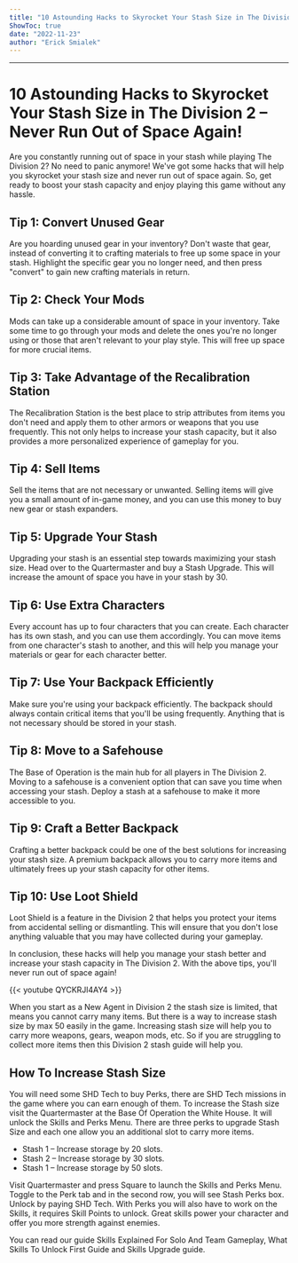 ```yaml
---
title: "10 Astounding Hacks to Skyrocket Your Stash Size in The Division 2 – Never Run Out of Space Again!"
ShowToc: true 
date: "2022-11-23"
author: "Erick Smialek"
---
```

*****
# 10 Astounding Hacks to Skyrocket Your Stash Size in The Division 2 – Never Run Out of Space Again!

Are you constantly running out of space in your stash while playing The Division 2? No need to panic anymore! We've got some hacks that will help you skyrocket your stash size and never run out of space again. So, get ready to boost your stash capacity and enjoy playing this game without any hassle.

## Tip 1: Convert Unused Gear

Are you hoarding unused gear in your inventory? Don't waste that gear, instead of converting it to crafting materials to free up some space in your stash. Highlight the specific gear you no longer need, and then press "convert" to gain new crafting materials in return.

## Tip 2: Check Your Mods

Mods can take up a considerable amount of space in your inventory. Take some time to go through your mods and delete the ones you're no longer using or those that aren't relevant to your play style. This will free up space for more crucial items.

## Tip 3: Take Advantage of the Recalibration Station

The Recalibration Station is the best place to strip attributes from items you don't need and apply them to other armors or weapons that you use frequently. This not only helps to increase your stash capacity, but it also provides a more personalized experience of gameplay for you.

## Tip 4: Sell Items

Sell the items that are not necessary or unwanted. Selling items will give you a small amount of in-game money, and you can use this money to buy new gear or stash expanders. 

## Tip 5: Upgrade Your Stash

Upgrading your stash is an essential step towards maximizing your stash size. Head over to the Quartermaster and buy a Stash Upgrade. This will increase the amount of space you have in your stash by 30.

## Tip 6: Use Extra Characters

Every account has up to four characters that you can create. Each character has its own stash, and you can use them accordingly. You can move items from one character's stash to another, and this will help you manage your materials or gear for each character better.

## Tip 7: Use Your Backpack Efficiently

Make sure you're using your backpack efficiently. The backpack should always contain critical items that you'll be using frequently. Anything that is not necessary should be stored in your stash.

## Tip 8: Move to a Safehouse

The Base of Operation is the main hub for all players in The Division 2. Moving to a safehouse is a convenient option that can save you time when accessing your stash. Deploy a stash at a safehouse to make it more accessible to you.

## Tip 9: Craft a Better Backpack

Crafting a better backpack could be one of the best solutions for increasing your stash size. A premium backpack allows you to carry more items and ultimately frees up your stash capacity for other items.

## Tip 10: Use Loot Shield

Loot Shield is a feature in the Division 2 that helps you protect your items from accidental selling or dismantling. This will ensure that you don't lose anything valuable that you may have collected during your gameplay.

In conclusion, these hacks will help you manage your stash better and increase your stash capacity in The Division 2. With the above tips, you'll never run out of space again!

{{< youtube QYCKRJl4AY4 >}} 



When you start as a New Agent in Division 2 the stash size is limited, that means you cannot carry many items. But there is a way to increase stash size by max 50 easily in the game. Increasing stash size will help you to carry more weapons, gears, weapon mods, etc. So if you are struggling to collect more items then this Division 2 stash guide will help you.
 
## How To Increase Stash Size
 
You will need some SHD Tech to buy Perks, there are SHD Tech missions in the game where you can earn enough of them. To increase the Stash size visit the Quartermaster at the Base Of Operation the White House. It will unlock the Skills and Perks Menu. There are three perks to upgrade Stash Size and each one allow you an additional slot to carry more items.
 
- Stash 1 – Increase storage by 20 slots.
 - Stash 2 – Increase storage by 30 slots.
 - Stash 1 – Increase storage by 50 slots.

 
Visit Quartermaster and press Square to launch the Skills and Perks Menu. Toggle to the Perk tab and in the second row, you will see Stash Perks box. Unlock by paying SHD Tech. With Perks you will also have to work on the Skills, it requires Skill Points to unlock. Great skills power your character and offer you more strength against enemies.
 
You can read our guide Skills Explained For Solo And Team Gameplay, What Skills To Unlock First Guide and Skills Upgrade guide.




